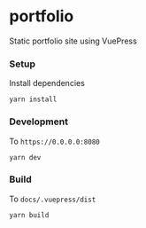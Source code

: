 # portfolio

Static portfolio site using VuePress

### Setup

Install dependencies

```shell script
yarn install
```

### Development

To `https://0.0.0.0:8080`

```shell script
yarn dev
```

### Build

To `docs/.vuepress/dist`

```shell script
yarn build
```
